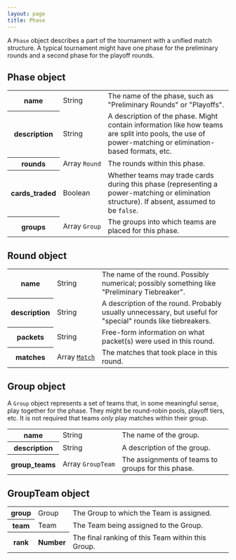 ```yaml
---
layout: page
title: Phase
---
```

A `Phase` object describes a part of the tournament with a unified match structure. A typical tournament might have one phase for the preliminary rounds and a second phase for the playoff rounds.

## Phase object

<table class="fields"><tbody>
  <tr>
    <th>name</th>
    <td class="type">String</td>
    <td>The name of the phase, such as "Preliminary Rounds" or "Playoffs".</td>
  </tr>
  <tr class="optional">
    <th>description</th>
    <td class="type">String</td>
    <td>A description of the phase. Might contain information like how teams are split into pools, the use of power-matching or elimination-based formats, etc.</td>
  </tr>
  <tr class="optional">
    <th>rounds</th>
    <td class="type"><nobr>Array <code>Round</code></nobr></td>
    <td>The rounds within this phase.</td>
  </tr>
  <tr class="optional">
    <th>cards_traded</th>
    <td class="type">Boolean</td>
    <td>Whether teams may trade cards during this phase (representing a power-matching or elimination structure). If absent, assumed to be <code>false</code>.</td>
  </tr>
  <tr class="optional">
    <th>groups</th>
    <td class="type"><nobr>Array <code>Group</code></nobr></td>
    <td>The groups into which teams are placed for this phase.</td>
  </tr>
</tbody></table>

## Round object

<table class="fields"><tbody>
  <tr>
    <th>name</th>
    <td class="type">String</td>
    <td>The name of the round. Possibly numerical; possibly something like "Preliminary Tiebreaker".</td>
  </tr>
  <tr class="optional">
    <th>description</th>
    <td class="type">String</td>
    <td>A description of the round. Probably usually unnecessary, but useful for "special" rounds like tiebreakers.</td>
  </tr>
  <tr class="optional">
    <th>packets</th>
    <td class="type">String</td>
    <td>Free-form information on what packet(s) were used in this round.</td>
  </tr>
  <tr class="optional">
    <th>matches</th>
    <td class="type"><nobr>Array <code><a href="{{ site.baseurl }}/match">Match</a></code></nobr></td>
    <td>The matches that took place in this round.</td>
  </tr>
</tbody></table>

## Group object

A `Group` object represents a set of teams that, in some meaningful sense, play together for the phase. They might be round-robin pools, playoff tiers, etc. It is not required that teams _only_ play matches within their group.

<table class="fields"><tbody>
  <tr>
    <th>name</th>
    <td class="type">String</td>
    <td>The name of the group.</td>
  </tr>
  <tr class="optional">
    <th>description</th>
    <td class="type">String</td>
    <td>A description of the group.</td>
  </tr>
  <tr class="optional">
    <th>group_teams</th>
    <td class="type"><nobr>Array <code>GroupTeam</code></nobr></td>
    <td>The assignments of teams to groups for this phase.</td>
  </tr>
</tbody></table>

## GroupTeam object

<table class="fields"><tbody>
  <tr>
    <th>group</th>
    <td class="type">Group</td>
    <td>The Group to which the Team is assigned.</td>
  </tr>
  <tr>
    <th>team</th>
    <td class="type">Team</td>
    <td>The Team being assigned to the Group.</td>
  </tr>
  <tr class="optional">
    <th>rank</th>
    <th class="type">Number</td>
    <td>The final ranking of this Team within this Group.</td>
  </tr>
</tbody></table>
